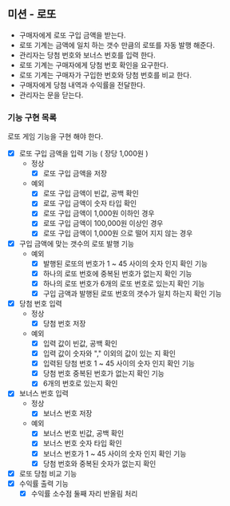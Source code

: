 ## 미션 - 로또

- 구매자에게 로또 구입 금액을 받는다.
- 로또 기계는 금액에 일치 하는 갯수 만큼의 로또를 자동 발행 해준다.
- 관리자는 당첨 번호와 보너스 번호를 입력 한다.
- 로또 기계는 구매자에게 당첨 번호 확인을 요구한다.
- 로또 기계는 구매자가 구입한 번호와 당첨 번호를 비교 한다.
- 구매자에게 당첨 내역과 수익률을 전달한다.
- 관리자는 문을 닫는다.

### 기능 구현 목록

로또 게임 기능을 구현 해야 한다.

- [x] 로또 구입 금액을 입력 기능 ( 장당 1,000원 )
    - 정상
        - [x] 로또 구입 금액을 저장
    - 예외
        - [x] 로또 구입 금액이 빈값, 공백 확인
        - [x] 로또 구입 금액이 숫자 타입 확인
        - [x] 로또 구입 금액이 1,000원 이하인 경우
        - [x] 로또 구입 금액이 100,000원 이상인 경우
        - [x] 로또 구입 금액이 1,000원 으로 떨어 지지 않는 경우
- [x] 구입 금액에 맞는 갯수의 로또 발행 기능
    - 예외
        - [x] 발행된 로또의 번호가 1 ~ 45 사이의 숫자 인지 확인 기능
        - [x] 하나의 로또 번호에 중복된 번호가 없는지 확인 기능
        - [x] 하나의 로또 번호가 6개의 로또 번호로 있는지 확인 기능
        - [x] 구입 금액과 발행된 로또 번호의 갯수가 일치 하는지 확인 기능
- [x] 당첨 번호 입력
    - 정상
        - [x] 당첨 번호 저장
    - 예외
        - [x] 입력 값이 빈값, 공백 확인
        - [x] 입력 값이 숫자와 "," 이외의 값이 있는 지 확인
        - [x] 입력된 당첨 번호 1 ~ 45 사이의 숫자 인지 확인 기능
        - [x] 당첨 번호 중복된 번호가 없는지 확인 기능
        - [x] 6개의 번호로 있는지 확인
- [x] 보너스 번호 입력
    - 정상
        - [x] 보너스 번호 저장
    - 예외
        - [x] 보너스 번호 빈값, 공백 확인
        - [x] 보너스 번호 숫자 타입 확인
        - [x] 보너스 번호가 1 ~ 45 사이의 숫자 인지 확인 기능
        - [x] 당첨 번호와 중복된 숫자가 없는지 확인
- [x] 로또 당첨 비교 기능
- [x] 수익률 출력 기능
    - [x] 수익률 소수점 둘째 자리 반올림 처리  